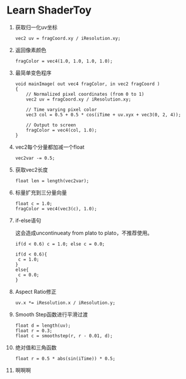 # Learn ShaderToy

1. 获取归一化uv坐标

   ```
   vec2 uv = fragCoord.xy / iResolution.xy;
   ```

   

2. 返回像素颜色

   ```
   fragColor = vec4(1.0, 1.0, 1.0, 1.0);
   ```

   

3. 最简单变色程序

   ```
   void mainImage( out vec4 fragColor, in vec2 fragCoord )
   {
       // Normalized pixel coordinates (from 0 to 1)
       vec2 uv = fragCoord.xy / iResolution.xy;
   
       // Time varying pixel color
       vec3 col = 0.5 + 0.5 * cos(iTime + uv.xyx + vec3(0, 2, 4));
   
       // Output to screen
       fragColor = vec4(col, 1.0);
   }
   ```

   

4. vec2每个分量都加减一个float

   ```
   vec2var -= 0.5;
   ```

   

5. 获取vec2长度

   ```
   float len = length(vec2var);
   ```

   

6. 标量扩充到三分量向量

   ```
   float c = 1.0;
   fragColor = vec4(vec3(c), 1.0);
   ```

   

7. if-else语句

   这会造成uncontinueaty from plato to plato，不推荐使用。

   ```
   if(d < 0.6) c = 1.0; else c = 0.0;
   ```

   ```
   if(d < 0.6){
   	c = 1.0;
   }
   else{
   	c = 0.0;
   }
   ```

   

8. Aspect Ratio修正

   ```
   uv.x *= iResolution.x / iResolution.y;
   ```

   

9. Smooth Step函数进行平滑过渡

   ```
   float d = length(uv);
   float r = 0.3;
   float c = smoothstep(r, r - 0.01, d);
   ```

   

10. 绝对值和三角函数

    ```
    float r = 0.5 * abs(sin(iTime)) * 0.5;
    ```

    

11. 啊啊啊